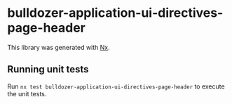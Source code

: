 # bulldozer-application-ui-directives-page-header

This library was generated with [Nx](https://nx.dev).

## Running unit tests

Run `nx test bulldozer-application-ui-directives-page-header` to execute the unit tests.
